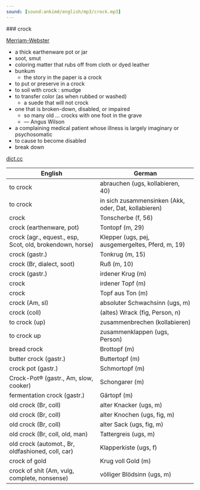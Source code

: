 ```yaml
---
sound: [sound:ankimd/english/mp3/crock.mp3]
---
```


\### crock

[Merriam-Webster](https://www.merriam-webster.com/dictionary/crock)

- a thick earthenware pot or jar
- soot, smut
- coloring matter that rubs off from cloth or dyed leather
- bunkum
    - the story in the paper is a crock
- to put or preserve in a crock
- to soil with crock : smudge
- to transfer color (as when rubbed or washed)
    - a suede that will not crock
- one that is broken-down, disabled, or impaired
    - so many old … crocks with one foot in the grave
    - — Angus Wilson
- a complaining medical patient whose illness is largely imaginary or psychosomatic
- to cause to become disabled
- break down

[dict.cc](https://www.dict.cc/crock)

| English        | German       |
| -------------- | ------------ |
| to crock | abrauchen (ugs, kollabieren, 40) |
| to crock | in sich zusammensinken (Akk, oder, Dat, kollabieren) |
| crock | Tonscherbe (f, 56) |
| crock (earthenware, pot) | Tontopf (m, 29) |
| crock (agr., equest., esp, Scot, old, brokendown, horse) | Klepper (ugs, pej, ausgemergeltes, Pferd, m, 19) |
| crock (gastr.) | Tonkrug (m, 15) |
| crock (Br, dialect, soot) | Ruß (m, 10) |
| crock (gastr.) | irdener Krug (m) |
| crock | irdener Topf (m) |
| crock | Topf aus Ton (m) |
| crock (Am, sl) | absoluter Schwachsinn (ugs, m) |
| crock (coll) | (altes) Wrack (fig, Person, n) |
| to crock (up) | zusammenbrechen (kollabieren) |
| to crock up | zusammenklappen (ugs, Person) |
| bread crock | Brottopf (m) |
| butter crock (gastr.) | Buttertopf (m) |
| crock pot (gastr.) | Schmortopf (m) |
| Crock-Pot® (gastr., Am, slow, cooker) | Schongarer (m) |
| fermentation crock (gastr.) | Gärtopf (m) |
| old crock (Br, coll) | alter Knacker (ugs, m) |
| old crock (Br, coll) | alter Knochen (ugs, fig, m) |
| old crock (Br, coll) | alter Sack (ugs, fig, m) |
| old crock (Br, coll, old, man) | Tattergreis (ugs, m) |
| old crock (automot., Br, oldfashioned, coll, car) | Klapperkiste (ugs, f) |
| crock of gold | Krug voll Gold (m) |
| crock of shit (Am, vulg, complete, nonsense) | völliger Blödsinn (ugs, m) |
